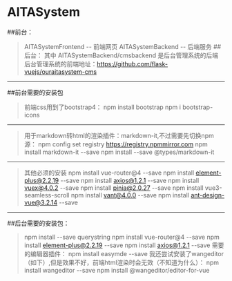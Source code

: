 # AITASystem
##前台：
>AITASystemFrontend -- 前端网页
>AITASystemBackend -- 后端服务
##后台：
>其中 AITASystemBackend/cmsbackend 是后台管理系统的后端
>后台管理系统的前端地址：https://github.com/flask-vuejs/ouraitasystem-cms
---
##前台需要的安装包
>前端css用到了bootstrap4：
>npm install bootstrap
>npm i bootstrap-icons
---
>用于markdown转html的渲染插件：markdown-it,不过需要先切换npm源：
>npm config set registry https://registry.npmmirror.com
>npm install markdown-it --save
>npm install --save @types/markdown-it
---
>其他必须的安装
>npm install vue-router@4 --save
>npm install element-plus@2.2.19 --save
>npm install axios@1.2.1 --save
>npm install vuex@4.0.2 --save
>npm install pinia@2.0.27 --save
>npm install vue3-seamless-scroll
>npm install vant@4.0.0 --save
>npm install ant-design-vue@3.2.14 --save
---
##后台需要的安装包：
>npm install --save querystring
>npm install vue-router@4 --save
>npm install element-plus@2.2.19 --save
>npm install axios@1.2.1 --save
>需要的编辑器插件：
>npm install easymde --save
>我还尝试安装了wangeditor（如下）,但是效果不好，前端html渲染时会无效（不知道为什么）：
>npm install wangeditor --save
>npm install @wangeditor/editor-for-vue
